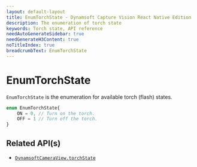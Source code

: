 ```yaml
---
layout: default-layout
title: EnumTorchState - Dynamsoft Capture Vision React Native Edition
description: The enumeration of torch state
keywords: Torch state, API reference
needAutoGenerateSidebar: true
needGenerateH3Content: true
noTitleIndex: true
breadcrumbText: EnumTorchState
---
```


# EnumTorchState

`EnumTorchState` is the enumeration for available torch (flash) states.

```js
enum EnumTorchState{
    ON = 0, // Turn on the torch.
    OFF = 1 // Turn off the torch.
}
```

## Related API(s)

- [`DynamsoftCameraView.torchState`](camera-view.md#torchstate)
